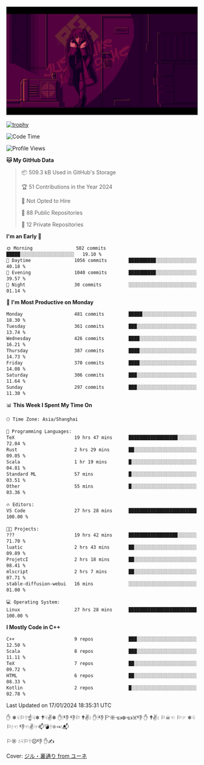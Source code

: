 ![](imgs/main.png)

[![trophy](https://github-profile-trophy.vercel.app/?username=NeilKleistGao&theme=dracula)](https://github.com/ryo-ma/github-profile-trophy)

<!--START_SECTION:waka-->
![Code Time](http://img.shields.io/badge/Code%20Time-541%20hrs-blue)

![Profile Views](http://img.shields.io/badge/Profile%20Views-0-blue)

**🐱 My GitHub Data** 

> 📦 509.3 kB Used in GitHub's Storage 
 > 
> 🏆 51 Contributions in the Year 2024
 > 
> 🚫 Not Opted to Hire
 > 
> 📜 88 Public Repositories 
 > 
> 🔑 12 Private Repositories 
 > 
**I'm an Early 🐤** 

```text
🌞 Morning                502 commits         █████░░░░░░░░░░░░░░░░░░░░   19.10 % 
🌆 Daytime                1056 commits        ██████████░░░░░░░░░░░░░░░   40.18 % 
🌃 Evening                1040 commits        ██████████░░░░░░░░░░░░░░░   39.57 % 
🌙 Night                  30 commits          ░░░░░░░░░░░░░░░░░░░░░░░░░   01.14 % 
```
📅 **I'm Most Productive on Monday** 

```text
Monday                   481 commits         █████░░░░░░░░░░░░░░░░░░░░   18.30 % 
Tuesday                  361 commits         ███░░░░░░░░░░░░░░░░░░░░░░   13.74 % 
Wednesday                426 commits         ████░░░░░░░░░░░░░░░░░░░░░   16.21 % 
Thursday                 387 commits         ████░░░░░░░░░░░░░░░░░░░░░   14.73 % 
Friday                   370 commits         ████░░░░░░░░░░░░░░░░░░░░░   14.08 % 
Saturday                 306 commits         ███░░░░░░░░░░░░░░░░░░░░░░   11.64 % 
Sunday                   297 commits         ███░░░░░░░░░░░░░░░░░░░░░░   11.30 % 
```


📊 **This Week I Spent My Time On** 

```text
🕑︎ Time Zone: Asia/Shanghai

💬 Programming Languages: 
TeX                      19 hrs 47 mins      ██████████████████░░░░░░░   72.04 % 
Rust                     2 hrs 29 mins       ██░░░░░░░░░░░░░░░░░░░░░░░   09.05 % 
Scala                    1 hr 19 mins        █░░░░░░░░░░░░░░░░░░░░░░░░   04.81 % 
Standard ML              57 mins             █░░░░░░░░░░░░░░░░░░░░░░░░   03.51 % 
Other                    55 mins             █░░░░░░░░░░░░░░░░░░░░░░░░   03.36 % 

🔥 Editors: 
VS Code                  27 hrs 28 mins      █████████████████████████   100.00 % 

🐱‍💻 Projects: 
???                      19 hrs 42 mins      ██████████████████░░░░░░░   71.70 % 
luatic                   2 hrs 43 mins       ██░░░░░░░░░░░░░░░░░░░░░░░   09.89 % 
ProjetcI                 2 hrs 18 mins       ██░░░░░░░░░░░░░░░░░░░░░░░   08.41 % 
mlscript                 2 hrs 7 mins        ██░░░░░░░░░░░░░░░░░░░░░░░   07.71 % 
stable-diffusion-webui   16 mins             ░░░░░░░░░░░░░░░░░░░░░░░░░   01.00 % 

💻 Operating System: 
Linux                    27 hrs 28 mins      █████████████████████████   100.00 % 
```

**I Mostly Code in C++** 

```text
C++                      9 repos             ███░░░░░░░░░░░░░░░░░░░░░░   12.50 % 
Scala                    8 repos             ███░░░░░░░░░░░░░░░░░░░░░░   11.11 % 
TeX                      7 repos             ██░░░░░░░░░░░░░░░░░░░░░░░   09.72 % 
HTML                     6 repos             ██░░░░░░░░░░░░░░░░░░░░░░░   08.33 % 
Kotlin                   2 repos             █░░░░░░░░░░░░░░░░░░░░░░░░   02.78 % 
```




 Last Updated on 17/01/2024 18:35:31 UTC
<!--END_SECTION:waka-->

✋ ❄☟⚐🕆☝☟❄ 🕈☟✌❄ ✋🕯👎 👎⚐ 🕈✌💧 ✋🕯👎 🏱☼☜❄☜☠👎 ✋ 🕈✌💧 ⚐☠☜ ⚐☞ ❄☟⚐💧☜ 👎☜✌☞📫💣🕆❄☜💧📬

⚐☼ 💧☟⚐🕆☹👎 ✋✍

Cover: [ジル・裏通り from ユーネ](https://www.pixiv.net/artworks/62127066)
